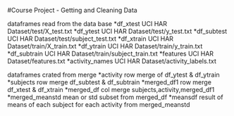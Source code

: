 #Course Project - Getting and Cleaning Data

dataframes read from the data base
	*df_xtest UCI HAR Dataset/test/X_test.txt
	*df_ytest UCI HAR Dataset/test/y_test.txt
	*df_subtest UCI HAR Dataset/test/subject_test.txt
	*df_xtrain UCI HAR Dataset/train/X_train.txt
	*df_ytrain UCI HAR Dataset/train/y_train.txt
	*df_subtrain UCI HAR Dataset/train/subject_train.txt
	*features UCI HAR Dataset/features.txt
	*activity_names UCI HAR Dataset/activity_labels.txt

dataframes crated from merge
	*activity row merge of df_ytest & df_ytrain
	*subjects row merge df_subtest & df_subtrain
	*merged_df1 row merge df_xtest & df_xtrain
	*merged_df col merge subjects,activity,merged_df1
	*merged_meanstd mean or std subset from merged_df
	*meansdf result of means of each subject for each activity from merged_meanstd

